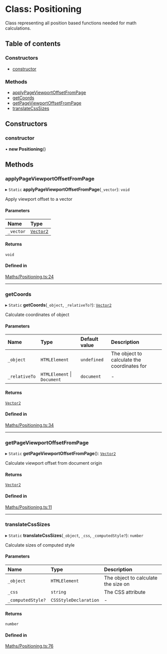 # Class: Positioning

Class representing all position based functions needed for math calculations.

## Table of contents

### Constructors

- [constructor](../wiki/Positioning#constructor)

### Methods

- [applyPageViewportOffsetFromPage](../wiki/Positioning#applypageviewportoffsetfrompage)
- [getCoords](../wiki/Positioning#getcoords)
- [getPageViewportOffsetFromPage](../wiki/Positioning#getpageviewportoffsetfrompage)
- [translateCssSizes](../wiki/Positioning#translatecsssizes)

## Constructors

### constructor

• **new Positioning**()

## Methods

### applyPageViewportOffsetFromPage

▸ `Static` **applyPageViewportOffsetFromPage**(`_vector`): `void`

Apply viewport offset to a vector

#### Parameters

| Name | Type |
| :------ | :------ |
| `_vector` | [`Vector2`](../wiki/Vector2) |

#### Returns

`void`

#### Defined in

[Maths/Positioning.ts:24](https://github.com/JFenlonWork/MooD-Custom-CodeBase-Babel-Ts/blob/9921b29/Code/src/Maths/Positioning.ts#L24)

___

### getCoords

▸ `Static` **getCoords**(`_object`, `_relativeTo?`): [`Vector2`](../wiki/Vector2)

Calculate coordinates of object

#### Parameters

| Name | Type | Default value | Description |
| :------ | :------ | :------ | :------ |
| `_object` | `HTMLElement` | `undefined` | The object to calculate the coordinates for |
| `_relativeTo` | `HTMLElement` \| `Document` | `document` | - |

#### Returns

[`Vector2`](../wiki/Vector2)

#### Defined in

[Maths/Positioning.ts:34](https://github.com/JFenlonWork/MooD-Custom-CodeBase-Babel-Ts/blob/9921b29/Code/src/Maths/Positioning.ts#L34)

___

### getPageViewportOffsetFromPage

▸ `Static` **getPageViewportOffsetFromPage**(): [`Vector2`](../wiki/Vector2)

Calculate viewport offset from document origin

#### Returns

[`Vector2`](../wiki/Vector2)

#### Defined in

[Maths/Positioning.ts:11](https://github.com/JFenlonWork/MooD-Custom-CodeBase-Babel-Ts/blob/9921b29/Code/src/Maths/Positioning.ts#L11)

___

### translateCssSizes

▸ `Static` **translateCssSizes**(`_object`, `_css`, `_computedStyle?`): `number`

Calculate sizes of computed style

#### Parameters

| Name | Type | Description |
| :------ | :------ | :------ |
| `_object` | `HTMLElement` | The object to calculate the size on |
| `_css` | `string` | The CSS attribute |
| `_computedStyle?` | `CSSStyleDeclaration` | - |

#### Returns

`number`

#### Defined in

[Maths/Positioning.ts:76](https://github.com/JFenlonWork/MooD-Custom-CodeBase-Babel-Ts/blob/9921b29/Code/src/Maths/Positioning.ts#L76)

